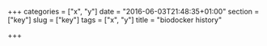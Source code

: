 +++
categories = ["x", "y"]
date = "2016-06-03T21:48:35+01:00"
section = ["key"]
slug = ["key"]
tags = ["x", "y"]
title = "biodocker history"

+++

